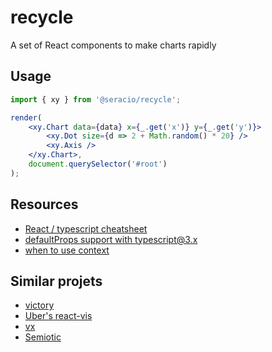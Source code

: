 # recycle

A set of React components to make charts rapidly

## Usage

```jsx
import { xy } from '@seracio/recycle';

render(
    <xy.Chart data={data} x={_.get('x')} y={_.get('y')}>
        <xy.Dot size={d => 2 + Math.random() * 20} />
        <xy.Axis />
    </xy.Chart>,
    document.querySelector('#root')
);
```

## Resources

-   [React / typescript cheatsheet](https://github.com/sw-yx/react-typescript-cheatsheet)
-   [defaultProps support with typescript@3.x](https://blogs.msdn.microsoft.com/typescript/2018/07/30/announcing-typescript-3-0/#default-props-support)
-   [when to use context](https://reactjs.org/docs/context.html#when-to-use-context)

## Similar projets

-   [victory](https://github.com/FormidableLabs/victory)
-   [Uber's react-vis](https://github.com/uber/react-vis)
-   [vx](https://github.com/hshoff/vx)
-   [Semiotic](https://emeeks.github.io/semiotic/#/)
